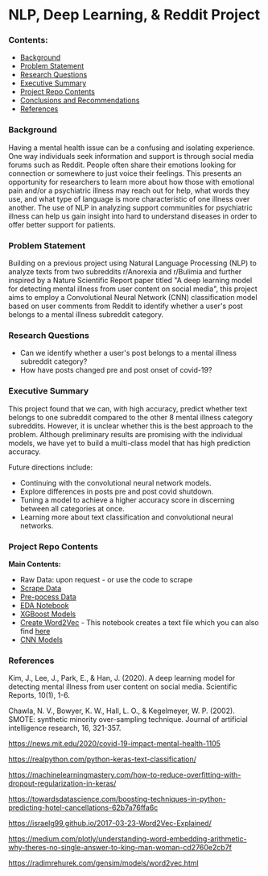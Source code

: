 # NLP, Deep Learning, & Reddit Project

### Contents:
- [Background](#Background)
- [Problem Statement](#Problem-Statement)
- [Research Questions](#Research-Questions)
- [Executive Summary](#Executive-Summary)
- [Project Repo Contents](#Project-Repo-Contents)
- [Conclusions and Recommendations](#Conclusions-and-Recommendations)
- [References](#References)

### Background 
Having a mental health issue can be a confusing and isolating experience. One way individuals seek information and support is through social media forums such as Reddit. People often share their emotions looking for connection or somewhere to just voice their feelings. This presents an opportunity for researchers to learn more about how those with emotional pain and/or a psychiatric illness may reach out for help, what words they use, and what type of language is more characteristic of one illness over another. The use of NLP in analyzing support communities for psychiatric illness can help us gain insight into hard to understand diseases in order to offer better support for patients.

### Problem Statement  
Building on a previous project using Natural Language Processing (NLP) to analyze texts from two subreddits r/Anorexia and r/Bulimia and further inspired by a Nature Scientific Report paper titled "A deep learning model for detecting mental illness from user content on social media", this project aims to employ a Convolutional Neural Network (CNN) classification model based on user comments from Reddit to identify whether a user's post belongs to a mental illness subreddit category.

### Research Questions 
- Can we identify whether a user's post belongs to a mental illness subreddit category? 
- How have posts changed pre and post onset of covid-19?

### Executive Summary 

This project found that we can, with high accuracy, predict whether text belongs to one subreddit compared to the other 8 mental illness category subreddits. However, it is unclear whether this is the best approach to the problem. Although preliminary results are promising with the individual models, we have yet to build a multi-class model that has high prediction accuracy. 

Future directions include: 
- Continuing with the convolutional neural network models.
- Explore differences in posts pre and post covid shutdown.
- Tuning a model to achieve a higher accuracy score in discerning between all categories at once.
- Learning more about text classification and convolutional neural networks. 

### Project Repo Contents

**Main Contents:**
- Raw Data: upon request - or use the code to scrape
- [Scrape Data](./notebooks/step1-scrape_and_clean_data.ipynb)
- [Pre-pocess Data](./notebooks/step2-pre-process_text.ipynb)
- [EDA Notebook](./notebooks/step3-EDA.ipynb)
- [XGBoost Models](./notebooks/step4-model-xgboost-classifier.ipynb)
- [Create Word2Vec](./notebooks/step5-word2vec.ipynb) - This notebook creates a text file which you can also find [here](https://drive.google.com/file/d/18VNCWdM0VRIGSNNx7z_-Q7_Odg_fo6XV/view?usp=sharing) 
- [CNN Models](./notebooks/step6-model-CNN.ipynb)

### References

Kim, J., Lee, J., Park, E., & Han, J. (2020). A deep learning model for detecting mental illness from user content on social media. Scientific Reports, 10(1), 1-6.

Chawla, N. V., Bowyer, K. W., Hall, L. O., & Kegelmeyer, W. P. (2002). SMOTE: synthetic minority over-sampling technique. Journal of artificial intelligence research, 16, 321-357.

https://news.mit.edu/2020/covid-19-impact-mental-health-1105

https://realpython.com/python-keras-text-classification/

https://machinelearningmastery.com/how-to-reduce-overfitting-with-dropout-regularization-in-keras/

https://towardsdatascience.com/boosting-techniques-in-python-predicting-hotel-cancellations-62b7a76ffa6c

https://israelg99.github.io/2017-03-23-Word2Vec-Explained/

https://medium.com/plotly/understanding-word-embedding-arithmetic-why-theres-no-single-answer-to-king-man-woman-cd2760e2cb7f

https://radimrehurek.com/gensim/models/word2vec.html


